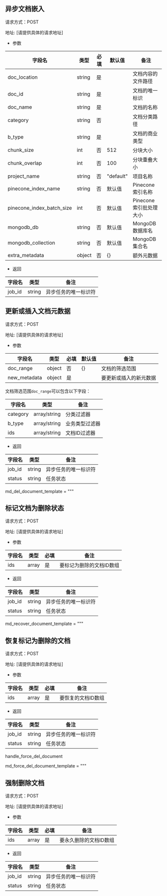  
 
## 异步文档嵌入
请求方式：POST

地址: [请提供具体的请求地址]

- 参数

| 字段名 | 类型 | 必填 | 默认值 | 备注 |
| --- | --- | --- | --- | --- |
| doc_location | string | 是 |  | 文档内容的文件路径 |
| doc_id | string | 是 |  | 文档的唯一标识 |
| doc_name | string | 是 |  | 文档的名称 |
| category | string | 否 |  | 文档分类路径 |
| b_type | string | 是 |  | 文档的商业类型 |
| chunk_size | int | 否 | 512 | 分块大小 |
| chunk_overlap | int | 否 | 100 | 分块重叠大小 |
| project_name | string | 否 | "default" | 项目名称 |
| pinecone_index_name | string | 否 | 默认值 | Pinecone索引名称 |
| pinecone_index_batch_size | int | 否 | 默认值 | Pinecone索引批处理大小 |
| mongodb_db | string | 否 | 默认值 | MongoDB数据库名 |
| mongodb_collection | string | 否 | 默认值 | MongoDB集合名 |
| extra_metadata | object | 否 | {} | 额外元数据 |

- 返回

| 字段名 | 类型 | 备注 |
| --- | --- | --- |
| job_id | string | 异步任务的唯一标识符 |

 

## 更新或插入文档元数据
请求方式：POST

地址: [请提供具体的请求地址]

- 参数

| 字段名 | 类型 | 必填 | 默认值 | 备注 |
| --- | --- | --- | --- | --- |
| doc_range | object | 否 | {} | 文档的筛选范围 |
| new_metadata | object | 是 |  | 要更新或插入的新元数据 |

文档筛选范围`doc_range`可以包含以下字段：

| 字段名 | 类型 | 备注 |
| --- | --- | --- |
| category | array/string | 分类过滤器 |
| b_type | array/string | 业务类型过滤器 |
| ids | array/string | 文档ID过滤器 |

- 返回

| 字段名 | 类型 | 备注 |
| --- | --- | --- |
| job_id | string | 异步任务的唯一标识符 |
| status | string | 任务状态 |

 
 
md_del_document_template = """
## 标记文档为删除状态
请求方式：POST

地址: [请提供具体的请求地址]

- 参数

| 字段名 | 类型 | 必填 | 备注 |
| --- | --- | --- | --- |
| ids | array | 是 | 要标记为删除的文档ID数组 |

- 返回

| 字段名 | 类型 | 备注 |
| --- | --- | --- |
| job_id | string | 异步任务的唯一标识符 |
| status | string | 任务状态 |
 


 

md_recover_document_template = """
## 恢复标记为删除的文档
请求方式：POST

地址: [请提供具体的请求地址]

- 参数

| 字段名 | 类型 | 必填 | 备注 |
| --- | --- | --- | --- |
| ids | array | 是 | 要恢复的文档ID数组 |

- 返回

| 字段名 | 类型 | 备注 |
| --- | --- | --- |
| job_id | string | 异步任务的唯一标识符 |
| status | string | 任务状态 |
 


 handle_force_del_document

md_force_del_document_template = """
## 强制删除文档
请求方式：POST

地址: [请提供具体的请求地址]

- 参数

| 字段名 | 类型 | 必填 | 备注 |
| --- | --- | --- | --- |
| ids | array | 是 | 要永久删除的文档ID数组 |

- 返回

| 字段名 | 类型 | 备注 |
| --- | --- | --- |
| job_id | string | 异步任务的唯一标识符 |
| status | string | 任务状态 |

 
